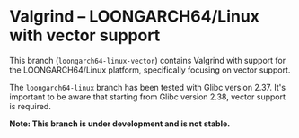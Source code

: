 # Valgrind – LOONGARCH64/Linux with vector support

This branch (`loongarch64-linux-vector`) contains Valgrind with support for the LOONGARCH64/Linux platform, specifically focusing on vector support.

The `loongarch64-linux` branch has been tested with Glibc version 2.37.
It's important to be aware that starting from Glibc version 2.38, vector support is required.

**Note: This branch is under development and is not stable.**
